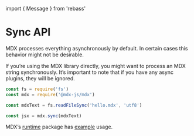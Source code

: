 import { Message } from 'rebass'

# Sync API

MDX processes everything asynchronously by default.
In certain cases this behavior might not be desirable.

If you’re using the MDX library directly, you might want to process an MDX
string synchronously.
It’s important to note that if you have any async plugins, they will be ignored.

```js
const fs = require('fs')
const mdx = require('@mdx-js/mdx')

const mdxText = fs.readFileSync('hello.mdx', 'utf8')

const jsx = mdx.sync(mdxText)
```

MDX’s [runtime][] package has [example][] usage.

[runtime]: https://github.com/mdx-js/mdx/tree/master/packages/runtime

[example]: https://github.com/mdx-js/mdx/blob/d5a5189e715dc28370de13f6cc0fd18a06f0f122/packages/runtime/src/index.js#L16-L18

